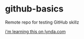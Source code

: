 # github-basics
Remote repo for testing GitHub skillz

[i'm learning this on lynda.com](http://www.lynda.com)
